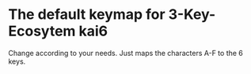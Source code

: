 # The default keymap for 3-Key-Ecosytem kai6

Change according to your needs. 
Just maps the characters A-F to the 6 keys.
